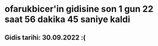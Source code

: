# ofarukbicer'in gidisine son 1 gun 22 saat 56 dakika 45 saniye kaldi

## Gidis tarihi: 30.09.2022 :(